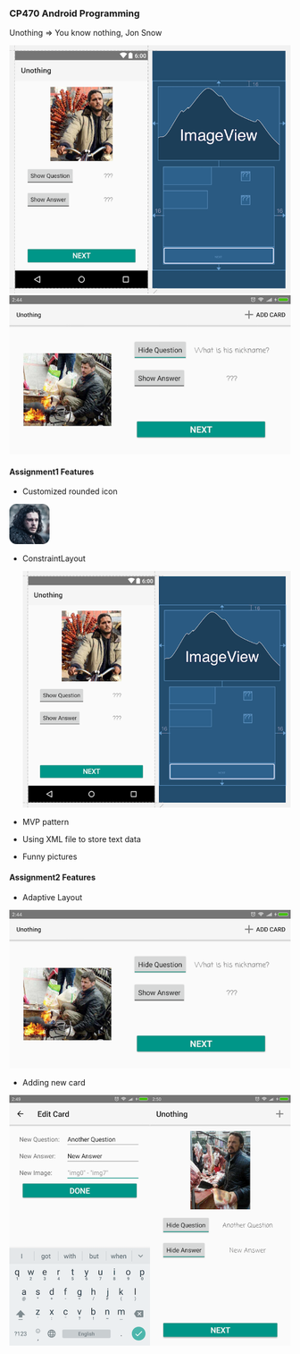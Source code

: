### CP470 Android Programming

Unothing => You know nothing, Jon Snow

![](https://github.com/BIOTONIC/Unothing/blob/master/screenshots/s1.png)
![](https://github.com/BIOTONIC/Unothing/blob/master/screenshots/s2.png)

#### Assignment1 Features

- Customized rounded icon

![](./app/src/main/res/mipmap-hdpi/ic_launcher.png)

- ConstraintLayout

  ![](./screenshots/s1.png)

- MVP pattern

- Using XML file to store text data

- Funny pictures

#### Assignment2 Features

- Adaptive Layout

![](./screenshots/s2.png)

- Adding new card

![](./screenshots/s4.png)

